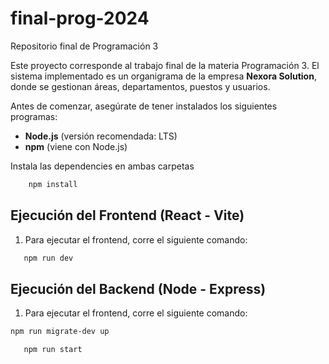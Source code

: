 # final-prog-2024

Repositorio final de Programación 3

Este proyecto corresponde al trabajo final de la materia Programación 3. 
El sistema implementado es un organigrama de la empresa **Nexora Solution**, donde se gestionan áreas, departamentos, puestos y usuarios.

Antes de comenzar, asegúrate de tener instalados los siguientes programas:

- **Node.js** (versión recomendada: LTS)
- **npm** (viene con Node.js)

Instala las dependencies en ambas carpetas

```bash 
    npm install
```

## Ejecución del Frontend (React - Vite)

1. Para ejecutar el frontend, corre el siguiente comando:

```bash
   npm run dev
```

## Ejecución del Backend (Node - Express)

1. Para ejecutar el frontend, corre el siguiente comando:
```bash
npm run migrate-dev up
```

```bash
   npm run start
```